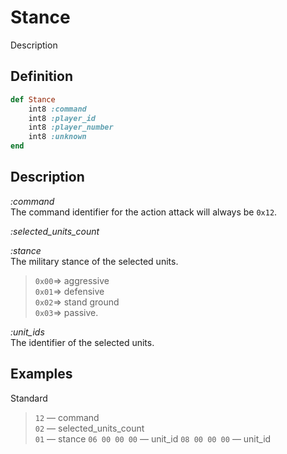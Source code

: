 # Stance

Description  

## Definition

```ruby
def Stance
	int8 :command 
	int8 :player_id
	int8 :player_number
	int8 :unknown
end
```

## Description

*:command*  
The command identifier for the action attack will always be `0x12`.

*:selected_units_count*  

*:stance*  
The military stance of the selected units. 
> `0x00`=> aggressive  
> `0x01`=> defensive  
> `0x02`=> stand ground  
> `0x03`=> passive.  

*:unit_ids*  
The identifier of the selected units.

## Examples

Standard

>`12` &mdash; command  
>`02` &mdash; selected_units_count  
>`01` &mdash; stance
>`06 00 00 00` &mdash; unit_id
>`08 00 00 00` &mdash; unit_id